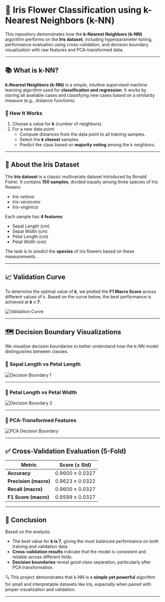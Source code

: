 # 🌸 Iris Flower Classification using k-Nearest Neighbors (k-NN)

This repository demonstrates how the **k-Nearest Neighbors (k-NN)** algorithm performs on the **Iris dataset**, including hyperparameter tuning, performance evaluation using cross-validation, and decision boundary visualization with raw features and PCA-transformed data.

---

## 📚 What is k-NN?

**k-Nearest Neighbors (k-NN)** is a simple, intuitive supervised machine learning algorithm used for **classification and regression**. It works by storing all available cases and classifying new cases based on a similarity measure (e.g., distance functions).

### 🔢 How It Works
1. Choose a value for **k** (number of neighbors).
2. For a new data point:
   - Compute distances from the data point to all training samples.
   - Select the **k closest** samples.
   - Predict the class based on **majority voting** among the k neighbors.

---

## 🌸 About the Iris Dataset

The **Iris dataset** is a classic multivariate dataset introduced by Ronald Fisher. It contains **150 samples**, divided equally among three species of Iris flowers:
- *Iris-setosa*
- *Iris-versicolor*
- *Iris-virginica*

Each sample has **4 features**:
- Sepal Length (cm)
- Sepal Width (cm)
- Petal Length (cm)
- Petal Width (cm)

The task is to predict the **species** of iris flowers based on these measurements.

---

## 📈 Validation Curve

To determine the optimal value of **k**, we plotted the **F1 Macro Score** across different values of `k`. Based on the curve below, the best performance is achieved at **k = 7**.

![Validation Curve](./images/c419c3f7-bb29-434b-9e4e-e2ee9ec37ddf.png)

---

## 🗺️ Decision Boundary Visualizations

We visualize decision boundaries to better understand how the k-NN model distinguishes between classes.

### 🌿 Sepal Length vs Petal Length

![Decision Boundary 1](./images/decisionboundaryone.png)

---

### 🌿 Petal Length vs Petal Width

![Decision Boundary 2](./images/decisionboundarytwo.png)

---

### 🌿 PCA-Transformed Features

![PCA Decision Boundary](./images/PCADecisionLine.png)

---

## ✅ Cross-Validation Evaluation (5-Fold)

| Metric               | Score (± Std)     |
|----------------------|------------------|
| **Accuracy**         | 0.9600 ± 0.0327  |
| **Precision (macro)**| 0.9623 ± 0.0322  |
| **Recall (macro)**   | 0.9600 ± 0.0327  |
| **F1 Score (macro)** | 0.9599 ± 0.0327  |

---

## 🧾 Conclusion

Based on the analysis:

- The best value for **k is 7**, giving the most balanced performance on both training and validation data.
- **Cross-validation results** indicate that the model is consistent and reliable across different folds.
- **Decision boundaries** reveal good class separation, particularly after PCA transformation.

🔍 This project demonstrates that k-NN is a **simple yet powerful** algorithm for small and interpretable datasets like Iris, especially when paired with proper visualization and validation.

---
